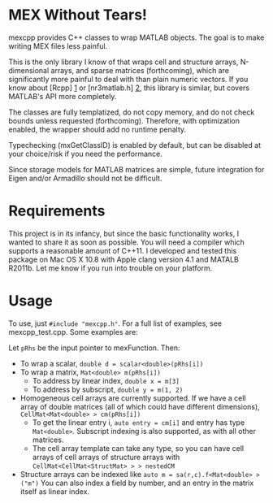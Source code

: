 # MEX Without Tears!
mexcpp provides C++ classes to wrap MATLAB objects. The goal is to
make writing MEX files less painful.

This is the only library I know of that wraps cell and structure
arrays, N-dimensional arrays, and sparse matrices (forthcoming),
which are significantly more painful to deal with than plain numeric
vectors.  If you know about [Rcpp] [1] or [nr3matlab.h] [2], this
library is similar, but covers MATLAB's API more completely.

The classes are fully templatized, do not copy memory, and do not
check bounds unless requested (forthcoming). Therefore, with
optimization enabled, the wrapper should add no runtime penalty.

Typechecking (mxGetClassID) is enabled by default, but can be
disabled at your choice/risk if you need the performance.

Since storage models for MATLAB matrices are simple, future
integration for Eigen and/or Armadillo should not be difficult.

# Requirements
This project is in its infancy, but since the basic functionality
works, I wanted to share it as soon as possible. You will need a
compiler which supports a reasonable amount of C++11.  I developed
and tested this package on Mac OS X 10.8 with Apple clang version
4.1 and MATALB R2011b. Let me know if you run into trouble on your
platform.

# Usage
To use, just `#include "mexcpp.h"`.  For a full list of examples,
see mexcpp_test.cpp. Some examples are:

Let `pRhs` be the input pointer to mexFunction. Then:

 - To wrap a scalar, `double d = scalar<double>(pRhs[i])`
 - To wrap a matrix, `Mat<double> m(pRhs[i])`
    - To address by linear index, `double x = m[3]`
    - To address by subscript, `double y = m(1, 2)`
 - Homogeneous cell arrays are currently supported. If we have a
   cell array of double matrices (all of which could have different
   dimensions), `CellMat<Mat<double> > cm(pRhs[i])`
    - To get the linear entry i, `auto entry = cm[i]`
      and entry has type `Mat<double>`. Subscript indexing is also
      supported, as with all other matrices.
    - The cell array template can take any type, so you can have
      cell arrays of cell arrays of structure arrays with
      `CellMat<CellMat<StructMat> > > nestedCM`
 - Structure arrays can be indexed like
   `auto m = sa(r,c).f<Mat<double> >("m")`  You can also index a field
   by number, and an entry in the matrix itself as linear index.

[1]: http://dirk.eddelbuettel.com/code/rcpp.html
[2]: http://www.nr.com/nr3_matlab.html

